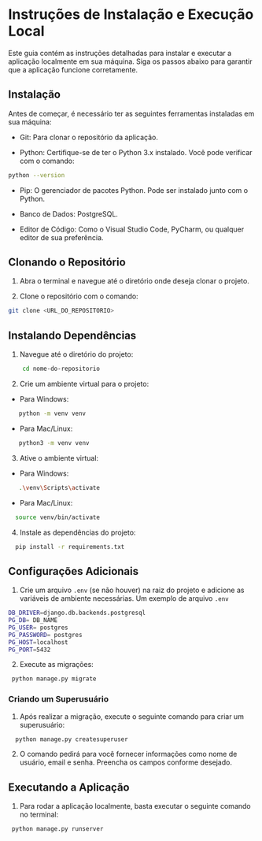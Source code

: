 # Instruções de Instalação e Execução Local

Este guia contém as instruções detalhadas para instalar e executar a aplicação localmente em sua máquina. Siga os passos abaixo para garantir que a aplicação funcione corretamente.

## Instalação
Antes de começar, é necessário ter as seguintes ferramentas instaladas em sua máquina:

* Git: Para clonar o repositório da aplicação.

* Python: Certifique-se de ter o Python 3.x instalado. Você pode verificar com o comando:

```bash
python --version
```

* Pip: O gerenciador de pacotes Python. Pode ser instalado junto com o Python.

* Banco de Dados: PostgreSQL.

* Editor de Código: Como o Visual Studio Code, PyCharm, ou qualquer editor de sua preferência.



## Clonando o Repositório
1. Abra o terminal e navegue até o diretório onde deseja clonar o projeto.

2. Clone o repositório com o comando:
```bash
git clone <URL_DO_REPOSITORIO>
```

## Instalando Dependências
1. Navegue até o diretório do projeto:
```bash
    cd nome-do-repositorio
```


2. Crie um ambiente virtual para o projeto:
* Para Windows:
 ```bash
    python -m venv venv
 ```
* Para Mac/Linux:

 ```bash
    python3 -m venv venv
 ```

3. Ative o ambiente virtual:
* Para Windows:
 ```bash
    .\venv\Scripts\activate
 ```
* Para Mac/Linux:
 ```bash
   source venv/bin/activate
 ```

4. Instale as dependências do projeto:

 ```bash
   pip install -r requirements.txt
 ```


## Configurações Adicionais

1. Crie um arquivo  ```.env``` (se não houver) na raiz do projeto e adicione as variáveis de ambiente necessárias. Um exemplo de arquivo ```.env```
 ```bash
DB_DRIVER=django.db.backends.postgresql
PG_DB= DB_NAME
PG_USER= postgres
PG_PASSWORD= postgres
PG_HOST=localhost
PG_PORT=5432
 ```
2. Execute as migrações:
 ```bash
  python manage.py migrate
 ```
### Criando um Superusuário
1. Após realizar a migração, execute o seguinte comando para criar um superusuário:

 ```bash
   python manage.py createsuperuser
 ```
2. O comando pedirá para você fornecer informações como nome de usuário, email e senha. Preencha os campos conforme desejado.

## Executando a Aplicação
1. Para rodar a aplicação localmente, basta executar o seguinte comando no terminal:
 ```bash
  python manage.py runserver
 ```
